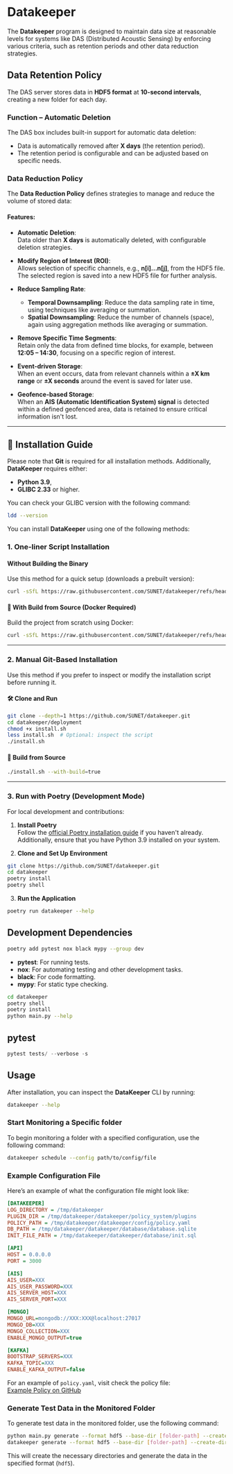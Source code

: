# Datakeeper

The **Datakeeper** program is designed to maintain data size at reasonable levels for systems like DAS (Distributed Acoustic Sensing) by enforcing various criteria, such as retention periods and other data reduction strategies.

## Data Retention Policy

The DAS server stores data in **HDF5 format** at **10-second intervals**, creating a new folder for each day.

### **Function – Automatic Deletion**

The DAS box includes built-in support for automatic data deletion:

- Data is automatically removed after **X days** (the retention period).
- The retention period is configurable and can be adjusted based on specific needs.

### **Data Reduction Policy**

The **Data Reduction Policy** defines strategies to manage and reduce the volume of stored data:

#### **Features:**

- **Automatic Deletion**:  
  Data older than **X days** is automatically deleted, with configurable deletion strategies.

- **Modify Region of Interest (ROI)**:  
  Allows selection of specific channels, e.g., **n[i]...n[j]**, from the HDF5 file. The selected region is saved into a new HDF5 file for further analysis.

- **Reduce Sampling Rate**:  
  - **Temporal Downsampling**: Reduce the data sampling rate in time, using techniques like averaging or summation.
  - **Spatial Downsampling**: Reduce the number of channels (space), again using aggregation methods like averaging or summation.

- **Remove Specific Time Segments**:  
  Retain only the data from defined time blocks, for example, between **12:05 – 14:30**, focusing on a specific region of interest.

- **Event-driven Storage**:  
  When an event occurs, data from relevant channels within a **±X km range** or **±X seconds** around the event is saved for later use.

- **Geofence-based Storage**:  
  When an **AIS (Automatic Identification System) signal** is detected within a defined geofenced area, data is retained to ensure critical information isn't lost.

---

## 🚀 Installation Guide

Please note that **Git** is required for all installation methods. Additionally, **DataKeeper** requires either:

- **Python 3.9**,  
- **GLIBC 2.33** or higher.

You can check your GLIBC version with the following command:

```bash
ldd --version
```

You can install **DataKeeper** using one of the following methods:

### **1. One-liner Script Installation**

#### Without Building the Binary

Use this method for a quick setup (downloads a prebuilt version):

```bash
curl -sSfL https://raw.githubusercontent.com/SUNET/datakeeper/refs/heads/main/deployment/install.sh | sudo sh
```

#### 🔧 With Build from Source (Docker Required)

Build the project from scratch using Docker:

```bash
curl -sSfL https://raw.githubusercontent.com/SUNET/datakeeper/refs/heads/main/deployment/install.sh | bash -s -- --with-build=true
```

---

### **2. Manual Git-Based Installation**

Use this method if you prefer to inspect or modify the installation script before running it.

#### 🛠️ Clone and Run

```bash
git clone --depth=1 https://github.com/SUNET/datakeeper.git 
cd datakeeper/deployment
chmod +x install.sh
less install.sh  # Optional: inspect the script
./install.sh
```

#### 🔧 Build from Source

```bash
./install.sh --with-build=true
```

---

### **3. Run with Poetry (Development Mode)**

For local development and contributions:

1. **Install Poetry**  
   Follow the [official Poetry installation guide](https://python-poetry.org/docs/#installation) if you haven't already.
   Additionally, ensure that you have Python 3.9 installed on your system.

2. **Clone and Set Up Environment**

```bash
git clone https://github.com/SUNET/datakeeper.git
cd datakeeper
poetry install
poetry shell
```

3. **Run the Application**

```bash
poetry run datakeeper --help
```

## Development Dependencies

```bash
poetry add pytest nox black mypy --group dev
```

- **pytest**: For running tests.
- **nox**: For automating testing and other development tasks.
- **black**: For code formatting.
- **mypy**: For static type checking.

```bash
cd datakeeper
poetry shell
poetry install
python main.py --help
```

## pytest

```python
pytest tests/ --verbose -s
```

## Usage

After installation, you can inspect the **DataKeeper** CLI by running:

```bash
datakeeper --help
```

### **Start Monitoring a Specific folder**

To begin monitoring a folder with a specified configuration, use the following command:

```bash
datakeeper schedule --config path/to/config/file
```

### **Example Configuration File**

Here’s an example of what the configuration file might look like:

```ini
[DATAKEEPER]
LOG_DIRECTORY = /tmp/datakeeper
PLUGIN_DIR = /tmp/datakeeper/datakeeper/policy_system/plugins
POLICY_PATH = /tmp/datakeeper/datakeeper/config/policy.yaml
DB_PATH = /tmp/datakeeper/datakeeper/database/database.sqlite
INIT_FILE_PATH = /tmp/datakeeper/datakeeper/database/init.sql

[API]
HOST = 0.0.0.0
PORT = 3000

[AIS]
AIS_USER=XXX
AIS_USER_PASSWORD=XXX
AIS_SERVER_HOST=XXX
AIS_SERVER_PORT=XXX

[MONGO]
MONGO_URL=mongodb://XXX:XXX@localhost:27017
MONGO_DB=XXX
MONGO_COLLECTION=XXX
ENABLE_MONGO_OUTPUT=true

[KAFKA]
BOOTSTRAP_SERVERS=XXX
KAFKA_TOPIC=XXX
ENABLE_KAFKA_OUTPUT=false
```

For an example of `policy.yaml`, visit check the policy file:  
[Example Policy on GitHub](https://github.com/SUNET/datakeeper/blob/main/datakeeper/config/policy.yaml)

### **Generate Test Data in the Monitored Folder**

To generate test data in the monitored folder, use the following command:

```bash
python main.py generate --format hdf5 --base-dir [folder-path] --create-dir
datakeeper generate --format hdf5 --base-dir [folder-path] --create-dir --num-files [N]
```

This will create the necessary directories and generate the data in the specified format (`hdf5`).
